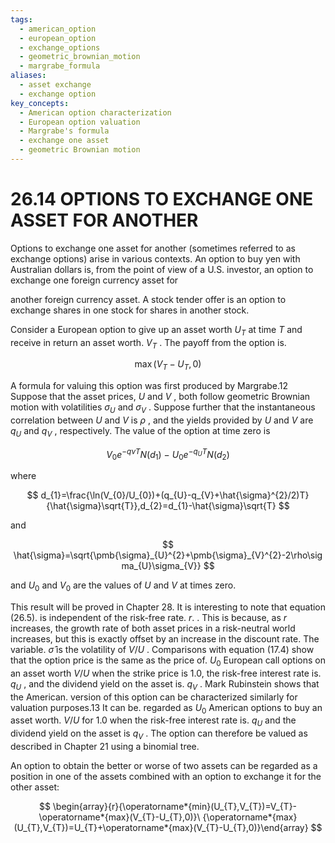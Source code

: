 ```yaml
---
tags:
  - american_option
  - european_option
  - exchange_options
  - geometric_brownian_motion
  - margrabe_formula
aliases:
  - asset exchange
  - exchange option
key_concepts:
  - American option characterization
  - European option valuation
  - Margrabe's formula
  - exchange one asset
  - geometric Brownian motion
---
```


# 26.14 OPTIONS TO EXCHANGE ONE ASSET FOR ANOTHER  

Options to exchange one asset for another (sometimes referred to as exchange options) arise in various contexts. An option to buy yen with Australian dollars is, from the point of view of a U.S. investor, an option to exchange one foreign currency asset for  

another foreign currency asset. A stock tender offer is an option to exchange shares in one stock for shares in another stock.  

Consider a European option to give up an asset worth $U_{T}$ at time $T$ and receive in return an asset worth. $V_{T}$ . The payoff from the option is.  

$$
\operatorname*{max}(V_{T}-U_{T},0)
$$  

A formula for valuing this option was first produced by Margrabe.12 Suppose that the asset prices, $U$ and $V$ , both follow geometric Brownian motion with volatilities $\sigma_{U}$ and $\sigma_{V}$ . Suppose further that the instantaneous correlation between $U$ and $V$ is $\rho$ , and the yields provided by $U$ and $V$ are $q_{U}$ and $q_{V}$ , respectively. The value of the option at time zero is  

$$
V_{0}e^{-q\nu T}N(d_{1})\:-\:U_{0}e^{-q_{U}T}N(d_{2})
$$  

where  

$$
d_{1}=\frac{\ln(V_{0}/U_{0})+(q_{U}-q_{V}+\hat{\sigma}^{2}/2)T}{\hat{\sigma}\sqrt{T}},d_{2}=d_{1}-\hat{\sigma}\sqrt{T}
$$  

and  

$$
\hat{\sigma}=\sqrt{\pmb{\sigma}_{U}^{2}+\pmb{\sigma}_{V}^{2}-2\rho\sigma_{U}\sigma_{V}}
$$  

and $U_{0}$ and $V_{0}$ are the values of $U$ and $V$ at times zero.  

This result will be proved in Chapter 28. It is interesting to note that equation (26.5). is independent of the risk-free rate. $r.$ . This is because, as $r$ increases, the growth rate of both asset prices in a risk-neutral world increases, but this is exactly offset by an increase in the discount rate. The variable. $\hat{\sigma}$ is the volatility of $V/U$ . Comparisons with equation (17.4) show that the option price is the same as the price of. $U_{0}$ European call options on an asset worth $V/U$ when the strike price is 1.0, the risk-free interest rate is. $q_{U}$ , and the dividend yield on the asset is. $q_{V}$ . Mark Rubinstein shows that the American. version of this option can be characterized similarly for valuation purposes.13 It can be. regarded as $U_{0}$ American options to buy an asset worth. $V/U$ for 1.0 when the risk-free interest rate is. $q_{U}$ and the dividend yield on the asset is $q_{V}$ . The option can therefore be valued as described in Chapter 21 using a binomial tree.  

An option to obtain the better or worse of two assets can be regarded as a position in one of the assets combined with an option to exchange it for the other asset:  

$$
\begin{array}{r}{\operatorname*{min}(U_{T},V_{T})=V_{T}-\operatorname*{max}(V_{T}-U_{T},0)}\ {\operatorname*{max}(U_{T},V_{T})=U_{T}+\operatorname*{max}(V_{T}-U_{T},0)}\end{array}
$$  
